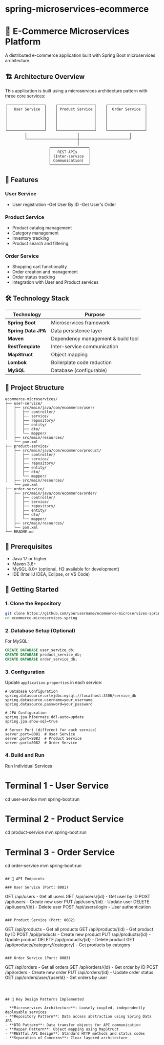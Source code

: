 # spring-microservices-ecommerce

# 🛒 E-Commerce Microservices Platform

A distributed e-commerce application built with Spring Boot microservices architecture.

## 🏗️ Architecture Overview

This application is built using a microservices architecture pattern with three core services:

```
┌─────────────────┐    ┌─────────────────┐    ┌─────────────────┐
│   User Service  │    │ Product Service │    │  Order Service  │
│                 │    │                 │    │                 │
│                 │    │                 │    │                 │
│                 │    │                 │    │                 │
│                 │    │                 │    │                 │
└─────────────────┘    └─────────────────┘    └─────────────────┘
         │                       │                       │
         └───────────────────────┼───────────────────────┘
                                 │
                    ┌─────────────────┐
                    │   REST APIs     │
                    │ (Inter-service  │
                    │ Communication)  │
                    └─────────────────┘
```

## 🚀 Features

### User Service
- User registration
-Get User By ID
-Get User's Order 

### Product Service
- Product catalog management
- Category management
- Inventory tracking
- Product search and filtering

### Order Service
- Shopping cart functionality
- Order creation and management
- Order status tracking
- Integration with User and Product services

## 🛠️ Technology Stack

| Technology | Purpose |
|------------|---------|
| **Spring Boot** | Microservices framework |
| **Spring Data JPA** | Data persistence layer |
| **Maven** | Dependency management & build tool |
| **RestTemplate** | Inter-service communication |
| **MapStruct** | Object mapping |
| **Lombok** | Boilerplate code reduction |
| **MySQL** | Database (configurable) |


## 📁 Project Structure

```
ecommerce-microservices/
├── user-service/
│   ├── src/main/java/com/ecommerce/user/
│   │   ├── controller/
│   │   ├── service/
│   │   ├── repository/
│   │   ├── entity/
│   │   ├── dto/
│   │   └── mapper/
│   ├── src/main/resources/
    └── pom.xml
├── product-service/
│   ├── src/main/java/com/ecommerce/product/
│   │   ├── controller/
│   │   ├── service/
│   │   ├── repository/
│   │   ├── entity/
│   │   ├── dto/
│   │   └── mapper/
│   ├── src/main/resources/
    └── pom.xml
├── order-service/
│   ├── src/main/java/com/ecommerce/order/
│   │   ├── controller/
│   │   ├── service/
│   │   ├── repository/
│   │   ├── entity/
│   │   ├── dto/
│   │   └── mapper/
│   ├── src/main/resources/
│   └── pom.xml
└── README.md
```

## 🔧 Prerequisites

- Java 17 or higher
- Maven 3.6+
- MySQL 8.0+ (optional, H2 available for development)
- IDE (IntelliJ IDEA, Eclipse, or VS Code)

## 🚀 Getting Started

### 1. Clone the Repository
```bash
git clone https://github.com/yourusername/ecommerce-microservices-spring.git
cd ecommerce-microservices-spring
```

### 2. Database Setup (Optional)
For MySQL:
```sql
CREATE DATABASE user_service_db;
CREATE DATABASE product_service_db;
CREATE DATABASE order_service_db;
```

### 3. Configuration
Update `application.properties` in each service:

```properties
# Database Configuration
spring.datasource.url=jdbc:mysql://localhost:3306/service_db
spring.datasource.username=your_username
spring.datasource.password=your_password

# JPA Configuration
spring.jpa.hibernate.ddl-auto=update
spring.jpa.show-sql=true

# Server Port (different for each service)
server.port=8081  # User Service
server.port=8083  # Product Service
server.port=8082  # Order Service
```

### 4. Build and Run

 Run Individual Services

# Terminal 1 - User Service
cd user-service
mvn spring-boot:run

# Terminal 2 - Product Service
cd product-service
mvn spring-boot:run

# Terminal 3 - Order Service
cd order-service
mvn spring-boot:run
```

## 📡 API Endpoints

### User Service (Port: 8081)
```
GET    /api/users              - Get all users
GET    /api/users/{id}         - Get user by ID
POST   /api/users              - Create new user
PUT    /api/users/{id}         - Update user
DELETE /api/users/{id}         - Delete user
POST   /api/users/login        - User authentication
```

### Product Service (Port: 8082)
```
GET    /api/products           - Get all products
GET    /api/products/{id}      - Get product by ID
POST   /api/products           - Create new product
PUT    /api/products/{id}      - Update product
DELETE /api/products/{id}      - Delete product
GET    /api/products/category/{category} - Get products by category
```

### Order Service (Port: 8083)
```
GET    /api/orders             - Get all orders
GET    /api/orders/{id}        - Get order by ID
POST   /api/orders             - Create new order
PUT    /api/orders/{id}        - Update order status
GET    /api/orders/user/{userId} - Get orders by user
```



## 🎯 Key Design Patterns Implemented

- **Microservices Architecture**: Loosely coupled, independently deployable services
- **Repository Pattern**: Data access abstraction using Spring Data JPA
- **DTO Pattern**: Data transfer objects for API communication
- **Mapper Pattern**: Object mapping using MapStruct
- **RESTful API Design**: Standard HTTP methods and status codes
- **Separation of Concerns**: Clear layered architecture





